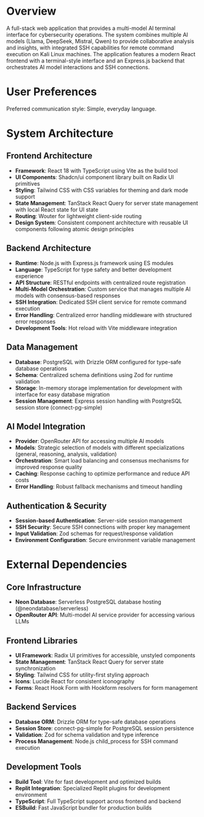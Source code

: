 # Overview

A full-stack web application that provides a multi-model AI terminal interface for cybersecurity operations. The system combines multiple AI models (Llama, DeepSeek, Mistral, Qwen) to provide collaborative analysis and insights, with integrated SSH capabilities for remote command execution on Kali Linux machines. The application features a modern React frontend with a terminal-style interface and an Express.js backend that orchestrates AI model interactions and SSH connections.

# User Preferences

Preferred communication style: Simple, everyday language.

# System Architecture

## Frontend Architecture
- **Framework**: React 18 with TypeScript using Vite as the build tool
- **UI Components**: Shadcn/ui component library built on Radix UI primitives
- **Styling**: Tailwind CSS with CSS variables for theming and dark mode support
- **State Management**: TanStack React Query for server state management with local React state for UI state
- **Routing**: Wouter for lightweight client-side routing
- **Design System**: Consistent component architecture with reusable UI components following atomic design principles

## Backend Architecture
- **Runtime**: Node.js with Express.js framework using ES modules
- **Language**: TypeScript for type safety and better development experience
- **API Structure**: RESTful endpoints with centralized route registration
- **Multi-Model Orchestration**: Custom service that manages multiple AI models with consensus-based responses
- **SSH Integration**: Dedicated SSH client service for remote command execution
- **Error Handling**: Centralized error handling middleware with structured error responses
- **Development Tools**: Hot reload with Vite middleware integration

## Data Management
- **Database**: PostgreSQL with Drizzle ORM configured for type-safe database operations
- **Schema**: Centralized schema definitions using Zod for runtime validation
- **Storage**: In-memory storage implementation for development with interface for easy database migration
- **Session Management**: Express session handling with PostgreSQL session store (connect-pg-simple)

## AI Model Integration
- **Provider**: OpenRouter API for accessing multiple AI models
- **Models**: Strategic selection of models with different specializations (general, reasoning, analysis, validation)
- **Orchestration**: Smart load balancing and consensus mechanisms for improved response quality
- **Caching**: Response caching to optimize performance and reduce API costs
- **Error Handling**: Robust fallback mechanisms and timeout handling

## Authentication & Security
- **Session-based Authentication**: Server-side session management
- **SSH Security**: Secure SSH connections with proper key management
- **Input Validation**: Zod schemas for request/response validation
- **Environment Configuration**: Secure environment variable management

# External Dependencies

## Core Infrastructure
- **Neon Database**: Serverless PostgreSQL database hosting (@neondatabase/serverless)
- **OpenRouter API**: Multi-model AI service provider for accessing various LLMs

## Frontend Libraries
- **UI Framework**: Radix UI primitives for accessible, unstyled components
- **State Management**: TanStack React Query for server state synchronization
- **Styling**: Tailwind CSS for utility-first styling approach
- **Icons**: Lucide React for consistent iconography
- **Forms**: React Hook Form with Hookform resolvers for form management

## Backend Services
- **Database ORM**: Drizzle ORM for type-safe database operations
- **Session Store**: connect-pg-simple for PostgreSQL session persistence
- **Validation**: Zod for schema validation and type inference
- **Process Management**: Node.js child_process for SSH command execution

## Development Tools
- **Build Tool**: Vite for fast development and optimized builds
- **Replit Integration**: Specialized Replit plugins for development environment
- **TypeScript**: Full TypeScript support across frontend and backend
- **ESBuild**: Fast JavaScript bundler for production builds
